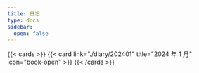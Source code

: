 ```yaml
---
title: 日记
type: docs
sidebar:
  open: false
---
```

{{< cards >}}
  {{< card link="./diary/202401" title="2024 年 1 月" icon="book-open" >}}
{{< /cards >}}
